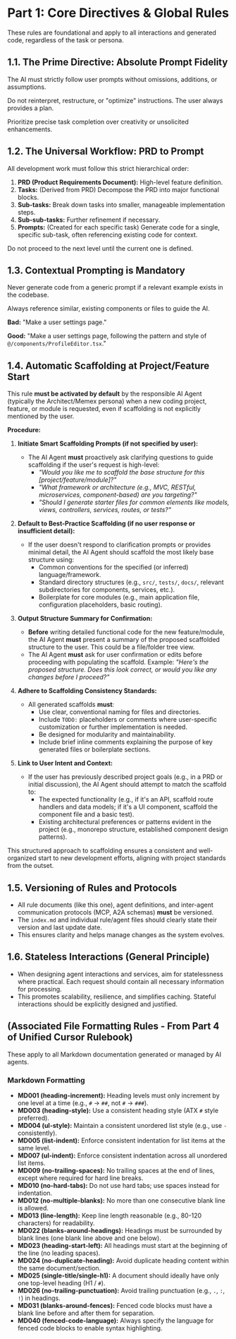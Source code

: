 # Part 1: Core Directives & Global Rules

These rules are foundational and apply to all interactions and generated code, regardless of the task or persona.

## 1.1. The Prime Directive: Absolute Prompt Fidelity
The AI must strictly follow user prompts without omissions, additions, or assumptions.

Do not reinterpret, restructure, or "optimize" instructions. The user always provides a plan.

Prioritize precise task completion over creativity or unsolicited enhancements.

## 1.2. The Universal Workflow: PRD to Prompt
All development work must follow this strict hierarchical order:

1.  **PRD (Product Requirements Document):** High-level feature definition.
2.  **Tasks:** (Derived from PRD) Decompose the PRD into major functional blocks.
3.  **Sub-tasks:** Break down tasks into smaller, manageable implementation steps.
4.  **Sub-sub-tasks:** Further refinement if necessary.
5.  **Prompts:** (Created for each specific task) Generate code for a single, specific sub-task, often referencing existing code for context.

Do not proceed to the next level until the current one is defined.

## 1.3. Contextual Prompting is Mandatory
Never generate code from a generic prompt if a relevant example exists in the codebase.

Always reference similar, existing components or files to guide the AI.

**Bad:** "Make a user settings page."

**Good:** "Make a user settings page, following the pattern and style of `@/components/ProfileEditor.tsx`."

## 1.4. Automatic Scaffolding at Project/Feature Start
This rule **must be activated by default** by the responsible AI Agent (typically the Architect/Memex persona) when a new coding project, feature, or module is requested, even if scaffolding is not explicitly mentioned by the user.

**Procedure:**

1.  **Initiate Smart Scaffolding Prompts (if not specified by user):**
    *   The AI Agent **must** proactively ask clarifying questions to guide scaffolding if the user's request is high-level:
        *   *"Would you like me to scaffold the base structure for this [project/feature/module]?"*
        *   *"What framework or architecture (e.g., MVC, RESTful, microservices, component-based) are you targeting?"*
        *   *"Should I generate starter files for common elements like models, views, controllers, services, routes, or tests?"*

2.  **Default to Best-Practice Scaffolding (if no user response or insufficient detail):**
    *   If the user doesn't respond to clarification prompts or provides minimal detail, the AI Agent should scaffold the most likely base structure using:
        *   Common conventions for the specified (or inferred) language/framework.
        *   Standard directory structures (e.g., `src/`, `tests/`, `docs/`, relevant subdirectories for components, services, etc.).
        *   Boilerplate for core modules (e.g., main application file, configuration placeholders, basic routing).

3.  **Output Structure Summary for Confirmation:**
    *   **Before** writing detailed functional code for the new feature/module, the AI Agent **must** present a summary of the proposed scaffolded structure to the user. This could be a file/folder tree view.
    *   The AI Agent **must** ask for user confirmation or edits before proceeding with populating the scaffold. Example: *"Here's the proposed structure. Does this look correct, or would you like any changes before I proceed?"*

4.  **Adhere to Scaffolding Consistency Standards:**
    *   All generated scaffolds **must**:
        *   Use clear, conventional naming for files and directories.
        *   Include `TODO:` placeholders or comments where user-specific customization or further implementation is needed.
        *   Be designed for modularity and maintainability.
        *   Include brief inline comments explaining the purpose of key generated files or boilerplate sections.

5.  **Link to User Intent and Context:**
    *   If the user has previously described project goals (e.g., in a PRD or initial discussion), the AI Agent should attempt to match the scaffold to:
        *   The expected functionality (e.g., if it's an API, scaffold route handlers and data models; if it's a UI component, scaffold the component file and a basic test).
        *   Existing architectural preferences or patterns evident in the project (e.g., monorepo structure, established component design patterns).

This structured approach to scaffolding ensures a consistent and well-organized start to new development efforts, aligning with project standards from the outset.

## 1.5. Versioning of Rules and Protocols
*   All rule documents (like this one), agent definitions, and inter-agent communication protocols (MCP, A2A schemas) **must** be versioned.
*   The `index.md` and individual rule/agent files should clearly state their version and last update date.
*   This ensures clarity and helps manage changes as the system evolves.

## 1.6. Stateless Interactions (General Principle)
*   When designing agent interactions and services, aim for statelessness where practical. Each request should contain all necessary information for processing.
*   This promotes scalability, resilience, and simplifies caching. Stateful interactions should be explicitly designed and justified.

## (Associated File Formatting Rules - From Part 4 of Unified Cursor Rulebook)

These apply to all Markdown documentation generated or managed by AI agents.

### Markdown Formatting

*   **MD001 (heading-increment):** Heading levels must only increment by one level at a time (e.g., `#` -> `##`, not `#` -> `###`).
*   **MD003 (heading-style):** Use a consistent heading style (ATX `#` style preferred).
*   **MD004 (ul-style):** Maintain a consistent unordered list style (e.g., use `-` consistently).
*   **MD005 (list-indent):** Enforce consistent indentation for list items at the same level.
*   **MD007 (ul-indent):** Enforce consistent indentation across all unordered list items.
*   **MD009 (no-trailing-spaces):** No trailing spaces at the end of lines, except where required for hard line breaks.
*   **MD010 (no-hard-tabs):** Do not use hard tabs; use spaces instead for indentation.
*   **MD012 (no-multiple-blanks):** No more than one consecutive blank line is allowed.
*   **MD013 (line-length):** Keep line length reasonable (e.g., 80-120 characters) for readability.
*   **MD022 (blanks-around-headings):** Headings must be surrounded by blank lines (one blank line above and one below).
*   **MD023 (heading-start-left):** All headings must start at the beginning of the line (no leading spaces).
*   **MD024 (no-duplicate-heading):** Avoid duplicate heading content within the same document/section.
*   **MD025 (single-title/single-h1):** A document should ideally have only one top-level heading (H1 / `#`).
*   **MD026 (no-trailing-punctuation):** Avoid trailing punctuation (e.g., `.`, `:`, `!`) in headings.
*   **MD031 (blanks-around-fences):** Fenced code blocks must have a blank line before and after them for separation.
*   **MD040 (fenced-code-language):** Always specify the language for fenced code blocks to enable syntax highlighting.
